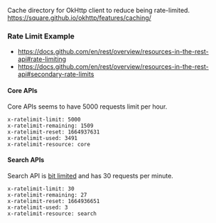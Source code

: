 Cache directory for OkHttp client to reduce being rate-limited.
https://square.github.io/okhttp/features/caching/


### Rate Limit Example
* https://docs.github.com/en/rest/overview/resources-in-the-rest-api#rate-limiting
* https://docs.github.com/en/rest/overview/resources-in-the-rest-api#secondary-rate-limits

#### Core APIs
Core APIs seems to have 5000 requests limit per hour.

```
x-ratelimit-limit: 5000
x-ratelimit-remaining: 1509
x-ratelimit-reset: 1664937631
x-ratelimit-used: 3491
x-ratelimit-resource: core
```

#### Search APIs
Search API is [bit limited](https://docs.github.com/en/rest/search#rate-limit) and has 30 requests per minute.

```
x-ratelimit-limit: 30
x-ratelimit-remaining: 27
x-ratelimit-reset: 1664936651
x-ratelimit-used: 3
x-ratelimit-resource: search
```
